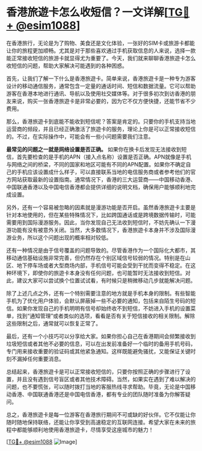 # 香港旅遊卡怎么收短信？一文详解[[TG💪+ @esim1088](https://t.me/s/esim1088)]

在香港旅行，无论是为了购物、美食还是文化体验，一张好的SIM卡或旅游卡都能让你的旅程更加顺畅。尤其是对于那些喜欢通过手机获取信息的人来说，选择一款能正常接收短信的旅游卡就显得尤为重要了。今天，我们就来聊聊香港旅遊卡怎么收短信的问题，帮助大家解决可能遇到的各种困惑。

首先，让我们了解一下什么是香港旅遊卡。简单来说，香港旅遊卡是一种专为游客设计的移动通信服务，通常包含一定量的通话时间、短信和数据流量。它可以帮助游客在香港本地进行通讯、导航以及使用社交媒体等。对于很多初次到访香港的朋友来说，购买一张香港旅遊卡是非常必要的，因为它不仅方便快捷，还能节省不少费用。

那么，香港旅遊卡到底能不能收到短信呢？答案是肯定的。只要你的手机支持当地运营商的频段，并且已经正确激活了旅遊卡的服务，理论上你是可以正常接收短信的。不过，在实际操作中，可能会有一些小问题需要我们注意。

**最常见的问题之一就是网络设置是否正确。** 如果你在换卡后发现无法接收到短信，首先要检查的是手机的APN（接入点名称）设置是否正确。APN就像是手机与网络之间的桥梁，不同的国家和地区可能有不同的APN配置。如果你不确定自己的手机应该设置成什么样子，可以直接联系当地的电信服务商或者参考他们的官方网站获取最新的设置指南。通常情况下，香港的三大运营商——中国移动香港、中国联通香港以及中国电信香港都会提供详细的说明文档，确保用户能够顺利地完成设置。

另外，还有一个容易被忽略的因素就是漫游功能是否开启。虽然香港旅遊卡主要是针对本地使用的，但在某些特殊情况下，比如跨国通话或是跨境数据传输时，可能需要用到国际漫游服务。因此，当你发现自己无法收到短信时，不妨先确认一下漫游功能有没有被意外关闭。当然，大多数情况下，香港旅遊卡本身并不涉及国际漫游业务，所以这个问题出现的概率相对较低。

还有一种情况是由于信号覆盖的问题导致的。尽管香港作为一个国际化大都市，其移动通信基础设施非常完善，但仍然存在个别区域信号较弱的情况。特别是在山区、地下停车场或者大型商场内部，手机信号可能会受到干扰而变得不稳定。在这种环境下，即使你的旅遊卡本身没有任何问题，也可能暂时无法接收到短信。对此，建议大家可以尝试换个位置试试看，有时候只是稍微移动几步就能解决问题。

除了上述几点之外，还有一个特别需要注意的地方就是手机本身的限制。有些智能手机为了优化用户体验，会默认屏蔽掉一些不必要的通知，包括来自陌生号码的短信。如果你发现自己的手机明明有信号却始终收不到短信，不妨进入手机的设置菜单，找到“通知管理”或者类似的选项，看看是否有关于短信接收的相关限制。解除这些限制之后，通常就可以恢复正常了。

最后，还有一个小技巧可以分享给大家。如果你担心自己在香港期间会频繁接收到垃圾短信或者其他不必要的信息，可以在出发前准备好一个临时的备用手机号码，专门用来接收重要的验证码或其他紧急通知。这样既能避免骚扰，又能保证关键时刻不漏掉任何重要消息。

总结起来，香港旅遊卡是可以正常接收短信的，只要你按照正确的步骤进行了设置，并且没有遇到信号盲区或者其他技术障碍。当然，如果实在遇到了难以解决的问题，也不要慌张，可以随时拨打当地的客服热线寻求帮助。毕竟，无论是中国移动香港、中国联通香港还是中国电信香港，都有专业的团队随时准备为你解答疑问。

总之，香港旅遊卡是每一位游客在香港旅行期间不可或缺的好伙伴。它不仅能让你随时随地保持联络，还能让你享受到高速稳定的互联网连接。希望大家在未来的旅程中都能够顺利地使用香港旅遊卡，尽情享受这座城市的魅力！

[[TG💪+ @esim1088](https://t.me/s/esim1088) ![Image](https://i.postimg.cc/4NQfJmqS/Snipaste-2025-05-13-00-14-12.png)]